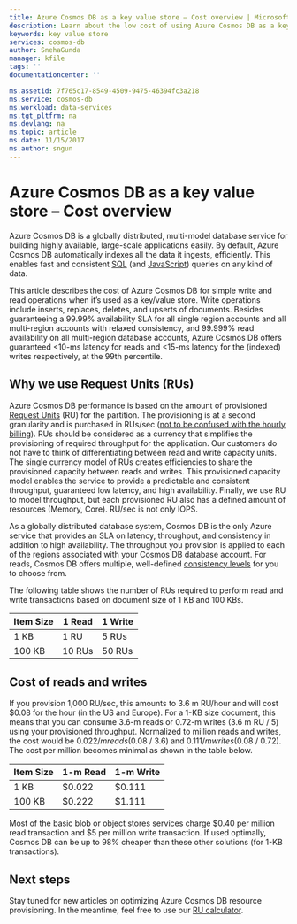 ```yaml
---
title: Azure Cosmos DB as a key value store – Cost overview | Microsoft Docs
description: Learn about the low cost of using Azure Cosmos DB as a key value store.
keywords: key value store
services: cosmos-db
author: SnehaGunda
manager: kfile
tags: ''
documentationcenter: ''

ms.assetid: 7f765c17-8549-4509-9475-46394fc3a218
ms.service: cosmos-db
ms.workload: data-services
ms.tgt_pltfrm: na
ms.devlang: na
ms.topic: article
ms.date: 11/15/2017
ms.author: sngun
---
```


# Azure Cosmos DB as a key value store – Cost overview

Azure Cosmos DB is a globally distributed, multi-model database service for building highly available, large-scale applications easily. By default, Azure Cosmos DB automatically indexes all the data it ingests, efficiently. This enables fast and consistent [SQL](sql-api-sql-query.md) (and [JavaScript](programming.md)) queries on any kind of data. 

This article describes the cost of Azure Cosmos DB for simple write and read operations when it’s used as a key/value store. Write operations include inserts, replaces, deletes, and upserts of documents. Besides guaranteeing a 99.99% availability SLA for all single region accounts and all multi-region accounts with relaxed consistency, and 99.999% read availability on all multi-region database accounts, Azure Cosmos DB offers guaranteed <10-ms latency for reads and <15-ms latency for the (indexed) writes respectively, at the 99th percentile. 

## Why we use Request Units (RUs)

Azure Cosmos DB performance is based on the amount of provisioned [Request Units](request-units.md) (RU) for the partition. The provisioning is at a second granularity and is purchased in RUs/sec ([not to be confused with the hourly billing](https://azure.microsoft.com/pricing/details/cosmos-db/)). RUs should be considered as a currency that simplifies the provisioning of required throughput for the application. Our customers do not have to think of differentiating between read and write capacity units. The single currency model of RUs creates efficiencies to share the provisioned capacity between reads and writes. This provisioned capacity model enables the service to provide a predictable and consistent throughput, guaranteed low latency, and high availability. Finally, we use RU to model throughput, but each provisioned RU also has a defined amount of resources (Memory, Core). RU/sec is not only IOPS.

As a globally distributed database system, Cosmos DB is the only Azure service that provides an SLA on latency, throughput, and consistency in addition to high availability. The throughput you provision is applied to each of the regions associated with your Cosmos DB database account. For reads, Cosmos DB offers multiple, well-defined [consistency levels](consistency-levels.md) for you to choose from. 

The following table shows the number of RUs required to perform read and write transactions based on document size of 1 KB and 100 KBs.

|Item Size|1 Read|1 Write|
|-------------|------|-------|
|1 KB|1 RU|5 RUs|
|100 KB|10 RUs|50 RUs|

## Cost of reads and writes

If you provision 1,000 RU/sec, this amounts to 3.6 m RU/hour and will cost $0.08 for the hour (in the US and Europe). For a 1-KB size document, this means that you can consume 3.6-m reads or 0.72-m writes (3.6 m RU / 5) using your provisioned throughput. Normalized to million reads and writes, the cost would be $0.022 /m reads ($0.08 / 3.6) and $0.111/m writes ($0.08 / 0.72). The cost per million becomes minimal as shown in the table below.

|Item Size|1-m Read|1-m Write|
|-------------|-------|--------|
|1 KB|$0.022|$0.111|
|100 KB|$0.222|$1.111|


Most of the basic blob or object stores services charge $0.40 per million read transaction and $5 per million write transaction. If used optimally, Cosmos DB can be up to 98% cheaper than these other solutions (for 1-KB transactions).

## Next steps

Stay tuned for new articles on optimizing Azure Cosmos DB resource provisioning. In the meantime, feel free to use our [RU calculator](https://www.documentdb.com/capacityplanner).

